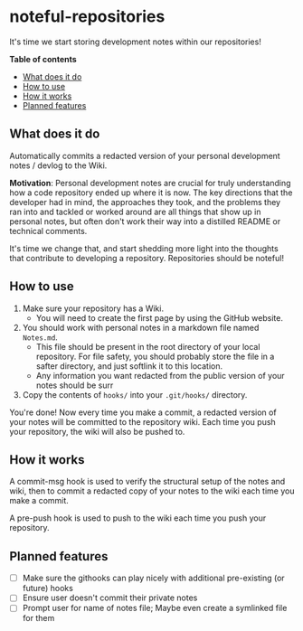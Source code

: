 # noteful-repositories
It's time we start storing development notes within our repositories!

**Table of contents**
- [What does it do](#what-does-it-do)
- [How to use](#how-to-use)
- [How it works](#how-it-works)
- [Planned features](#planned-features)

## What does it do

Automatically commits a redacted version of your personal development notes / devlog to the Wiki.

**Motivation**: Personal development notes are crucial for truly understanding how a code repository ended up where it is now. The key directions that the developer had in mind, the approaches they took, and the problems they ran into and tackled or worked around are all things that show up in personal notes, but often don't work their way into a distilled README or technical comments.

It's time we change that, and start shedding more light into the thoughts that contribute to developing a repository. Repositories should be noteful!

## How to use

1. Make sure your repository has a Wiki.
   - You will need to create the first page by using the GitHub website.
2. You should work with personal notes in a markdown file named `Notes.md`.
   - This file should be present in the root directory of your local repository. For file safety, you should probably store the file in a safter directory, and just softlink it to this location.
   - Any information you want redacted from the public version of your notes should be surr
3. Copy the contents of `hooks/` into your `.git/hooks/` directory.

You're done! Now every time you make a commit, a redacted version of your notes will be committed to the repository wiki. Each time you push your repository, the wiki will also be pushed to.

## How it works

A commit-msg hook is used to verify the structural setup of the notes and wiki, then to commit a redacted copy of your notes to the wiki each time you make a commit.

A pre-push hook is used to push to the wiki each time you push your repository.

## Planned features

- [ ] Make sure the githooks can play nicely with additional pre-existing (or future) hooks
- [ ] Ensure user doesn't commit their private notes
- [ ] Prompt user for name of notes file; Maybe even create a symlinked file for them
